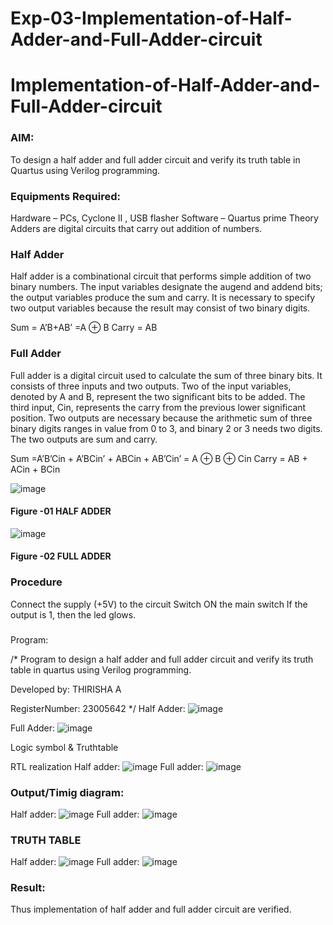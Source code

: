 # Exp-03-Implementation-of-Half-Adder-and-Full-Adder-circuit

# Implementation-of-Half-Adder-and-Full-Adder-circuit
### AIM:
To design a half adder and full adder circuit and verify its truth table in Quartus using Verilog programming.

### Equipments Required:
Hardware – PCs, Cyclone II , USB flasher
Software – Quartus prime
Theory
Adders are digital circuits that carry out addition of numbers.

### Half Adder

Half adder is a combinational circuit that performs simple addition of two binary numbers. The input variables designate the augend and addend bits; the output variables produce the sum and carry. It is necessary to specify two output variables because the result may consist of two binary digits.

Sum = A’B+AB’ =A ⊕ B Carry = AB

### Full Adder

Full adder is a digital circuit used to calculate the sum of three binary bits. It consists of three inputs and two outputs. Two of the input variables, denoted by A and B, represent the two significant bits to be added. The third input, Cin, represents the carry from the previous lower significant position. Two outputs are necessary because the arithmetic sum of three binary digits ranges in value from 0 to 3, and binary 2 or 3 needs two digits. The two outputs are sum and carry.

Sum =A’B’Cin + A’BCin’ + ABCin + AB’Cin’ = A ⊕ B ⊕ Cin Carry = AB + ACin + BCin

 ![image](https://user-images.githubusercontent.com/36288975/163552156-a13e5a56-c638-4110-97d9-8896907c8d25.png)

#### Figure -01 HALF ADDER 


![image](https://user-images.githubusercontent.com/36288975/163552057-b3547877-6d07-45b4-b7e0-bcfebfad9e1d.png)

#### Figure -02 FULL ADDER 

### Procedure

Connect the supply (+5V) to the circuit
Switch ON the main switch
If the output is 1, then the led glows.
### 
Program:

/*
Program to design a half adder and full adder circuit and verify its truth table in quartus using Verilog programming.

Developed by: THIRISHA A

RegisterNumber: 23005642 
*/
Half Adder:
![image](https://github.com/thirisha-0610/Exp-02-Implementation-of-Half-Adder-and-Full-Adder-circuit/assets/149347494/fb7ac983-9a05-44bf-bf99-b8e30f6f8e7b)

Full Adder:
![image](https://github.com/thirisha-0610/Exp-02-Implementation-of-Half-Adder-and-Full-Adder-circuit/assets/149347494/434b56ff-eef0-449a-9ef3-05e2529fd691)

Logic symbol & Truthtable

RTL realization
Half adder:
![image](https://github.com/thirisha-0610/Exp-02-Implementation-of-Half-Adder-and-Full-Adder-circuit/assets/149347494/c8af94b1-9469-46ff-8768-7a308afe5915)
Full adder:
![image](https://github.com/thirisha-0610/Exp-02-Implementation-of-Half-Adder-and-Full-Adder-circuit/assets/149347494/8fa6100d-8f89-4749-8681-5514cb10c257)

### Output/Timig diagram:
Half adder:
![image](https://github.com/thirisha-0610/Exp-02-Implementation-of-Half-Adder-and-Full-Adder-circuit/assets/149347494/a959b228-8f33-4020-b06e-9e0767cd7f84)
Full adder:
![image](https://github.com/thirisha-0610/Exp-02-Implementation-of-Half-Adder-and-Full-Adder-circuit/assets/149347494/74d07962-2d6e-4da1-9b53-8a9819b7e258)

### TRUTH TABLE 
Half adder:
![image](https://github.com/thirisha-0610/Exp-02-Implementation-of-Half-Adder-and-Full-Adder-circuit/assets/149347494/03c627d5-fcd0-4fa2-a27f-2b57b83e4a13)
Full adder:
![image](https://github.com/thirisha-0610/Exp-02-Implementation-of-Half-Adder-and-Full-Adder-circuit/assets/149347494/9100fabd-aed9-46db-bda4-712cb8a574bd)

### Result:
Thus implementation of half adder and full adder circuit are verified.

